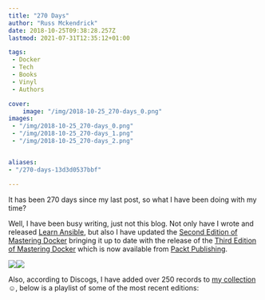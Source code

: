 ```yaml
---
title: "270 Days"
author: "Russ Mckendrick"
date: 2018-10-25T09:38:28.257Z
lastmod: 2021-07-31T12:35:12+01:00

tags:
 - Docker
 - Tech
 - Books
 - Vinyl
 - Authors

cover:
    image: "/img/2018-10-25_270-days_0.png" 
images:
 - "/img/2018-10-25_270-days_0.png"
 - "/img/2018-10-25_270-days_1.png"
 - "/img/2018-10-25_270-days_2.png"


aliases:
- "/270-days-13d3d0537bbf"

---
```


It has been 270 days since my last post, so what I have been doing with my time?

Well, I have been busy writing, just not this blog. Not only have I wrote and released [Learn Ansible](https://www.packtpub.com/virtualization-and-cloud/learn-ansible/), but also I have updated the [Second Edition of Mastering Docker](https://www.packtpub.com/virtualization-and-cloud/mastering-docker-second-edition/) bringing it up to date with the release of the [Third Edition of Mastering Docker](https://www.packtpub.com/virtualization-and-cloud/mastering-docker-third-edition/) which is now available from [Packt Publishing](https://packtpub.com).

![](/img/2018-10-25_270-days_1.png)![](/img/2018-10-25_270-days_2.png)

Also, according to Discogs, I have added over 250 records to [my collection](https://www.discogs.com/user/russmck/collection/covers?page=1&limit=100&layout=big&sort_by=added) ☺️, below is a playlist of some of the most recent editions:

